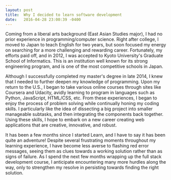 ```yaml
---
layout: post
title:  Why I decided to learn software development
date:   2016-04-28 23:00:39 -0400
---
```


Coming from a liberal arts background (East Asian Studies major), I had no prior experience in programming/computer science. Right after college, I moved to Japan to teach English for two years, but soon focused my energy on searching for a more challenging and rewarding career. Fortunately, my efforts paid off, and in 2012, I was accepted to Kyoto University's Graduate School of Informatics. This is an institution well known for its strong engineering program, and is one of the most competitive schools in Japan. 

Although I successfully completed my master's degree in late 2014, I knew that I needed to further deepen my knowledge of programming. Upon my return to the U.S., I began to take various online courses through sites like Coursera and Udacity, avidly learning to program in languages such as Python, JavaScript, HTML/CSS, etc. From these experiences, I began to enjoy the process of problem solving while continually honing my coding skills. I particularly like the idea of dissecting a big project into smaller manageable subtasks, and then integrating the components back together. Using these skills, I hope to embark on a new career creating web applications that are creative, innovative, and robust.

It has been a few months since I started Learn, and I have to say it has been quite an adventure! Despite several frustrating moments throughout my learning experience, I have become less averse to flashing red error messages, seeing them as clues towards a working solution rather than as signs of failure. As I spend the next few months wrapping up the full stack development course, I anticipate encountering many more hurdles along the way, only to strengthen my resolve in persisting towards finding the right solution.